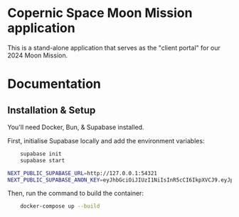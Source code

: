 # Copernic Space Moon Mission application
This is a stand-alone application that serves as the "client portal" for our 2024 Moon Mission.

# Documentation
## Installation & Setup

You'll need Docker, Bun, & Supabase installed.

First, initialise Supabase locally and add the environment variables:

```bash
    supabase init
    supabase start
```

```zsh
NEXT_PUBLIC_SUPABASE_URL=http://127.0.0.1:54321
NEXT_PUBLIC_SUPABASE_ANON_KEY=eyJhbGciOiJIUzI1NiIsInR5cCI6IkpXVCJ9.eyJpc3MiOiJzdXBhYmFzZS1kZW1vIiwicm9sZSI6ImFub24iLCJleHAiOjE5ODM4MTI5OTZ9.CRXP1A7WOeoJeXxjNni43kdQwgnWNReilDMblYTn_I0
```

Then, run the command to build the container:

```bash
    docker-compose up --build
```